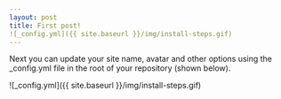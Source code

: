 ```yaml
---
layout: post
title: First post!
![_config.yml]({{ site.baseurl }}/img/install-steps.gif)
---
```

Next you can update your site name, avatar and other options using the _config.yml file in the root of your repository (shown below).

![_config.yml]({{ site.baseurl }}/img/install-steps.gif)
